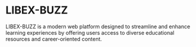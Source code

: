 # LIBEX-BUZZ
LIBEX-BUZZ is a modern web platform designed to streamline and enhance learning experiences by offering users access to diverse educational resources and career-oriented content.
